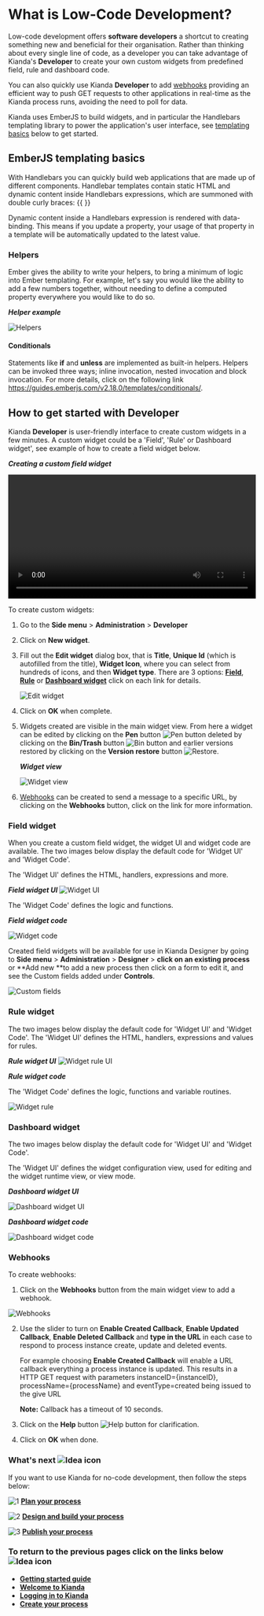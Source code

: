 # What is Low-Code Development?

Low-code development offers **software developers** a shortcut to creating something new and beneficial for their organisation. Rather than thinking about every single line of code, as a developer you can take advantage of Kianda's **Developer** to create your own custom widgets from predefined field, rule and dashboard code.

You can also quickly use Kianda **Developer** to add [webhooks](#webhooks) providing an efficient way to push GET requests to other applications in real-time as the Kianda process runs, avoiding the need to poll for data. 

Kianda uses EmberJS to build widgets, and in particular the Handlebars templating library to power the application's user interface, see [templating basics](#templating-basics) below to get started.



## EmberJS templating basics

With Handlebars you can quickly build web applications that are made up of different components. Handlebar templates contain static HTML and dynamic content inside Handlebars expressions, which are summoned with double curly braces: {{ }}

Dynamic content inside a Handlebars expression is rendered with data-binding. This means if you update a property, your usage of that property in a template will be automatically updated to the latest value.

### Helpers 

Ember gives the ability to write your helpers, to bring a minimum of logic into Ember templating. For example, let's say you would like the ability to add a few numbers together, without needing to define a computed property everywhere you would like to do so.

***Helper example***

![Helpers](../images\write-our-own-helpers.PNG)

#### Conditionals

Statements like **if** and **unless** are implemented as built-in helpers. Helpers can be invoked three ways; inline invocation, nested invocation and block invocation. For more details, click on the following link https://guides.emberjs.com/v2.18.0/templates/conditionals/.



## How to get started with Developer

Kianda **Developer** is user-friendly interface to create custom widgets in a few minutes. A custom widget could be a 'Field', 'Rule' or Dashboard widget', see example of how to create a field widget below.

***Creating a custom field widget***

<video width="100%" style="width:100%" controls>
    <source src="../videos/Creating a widget.mp4">
    Your browser does not support the video tag.
    </source>
</video>


To create custom widgets:

1. Go to the **Side menu** > **Administration** > **Developer**

2. Click on **New widget**.

3. Fill out the **Edit widget** dialog box, that is **Title**, **Unique Id** (which is autofilled from the title), **Widget Icon**, where you can select from hundreds of icons, and then **Widget type**. There are 3 options: **[Field](#field-widget)**, **[Rule](#rule-widget)** or **[Dashboard widget](#dashboard-widget)** click on each link for details. 

   ![Edit widget](images/editwidget.gif)

4. Click on **OK** when complete.

5. Widgets created are visible in the main widget view. From here a widget can be edited by clicking on the **Pen** button  ![Pen button](images/bluepen.png) deleted by clicking on the **Bin/Trash** button ![Bin button](images/binicon.png) and earlier versions restored by clicking on the **Version restore** button ![Restore](images/bluerestore.png).

   ***Widget view***

   ![Widget view](images/widgetview.gif)

6. [Webhooks](#webhooks) can be created to send a message to a specific URL, by clicking on the **Webhooks** button, click on the link for more information.

   

### Field widget

When you create a custom field widget, the widget UI and widget code are available. The two images below display the default code for 'Widget UI' and 'Widget Code'.

The 'Widget UI' defines the HTML, handlers, expressions and more.

***Field widget UI***
![Widget UI](images/widgetfieldui.gif)

The 'Widget Code' defines the logic and functions.

***Field widget code***

![Widget code](images/widgetcodefield.png)

Created field widgets will be available for use in Kianda Designer by going to **Side menu** > **Administration** > **Designer** > **click on an existing process** or **Add new **to add a new process then click on a form to edit it, and see the Custom fields added under **Controls**.

![Custom fields](images/customcontrol.png)



### Rule widget

The two images below display the default code for 'Widget UI' and 'Widget Code'.
The 'Widget UI' defines the HTML, handlers, expressions and values for rules. 

***Rule widget UI***
![Widget rule UI ](images/rulewidgetcode.gif)

***Rule widget code***

The 'Widget Code' defines the logic, functions and variable routines.

![Widget rule ](images/rulewidget.gif)

### Dashboard widget

The two images below display the default code for 'Widget UI' and 'Widget Code'.

The 'Widget UI' defines the widget configuration view, used for editing and the widget runtime view, or view mode. 

***Dashboard widget UI***

![Dashboard widget UI](images/dashboardui.gif)

***Dashboard widget code***

![Dashboard widget code](images/dashboardcode.gif)



### Webhooks

To create webhooks:

1. Click on the **Webhooks** button from the main widget view to add a webhook. 

![Webhooks](images/webhooks50.gif)

2. Use the slider to turn on **Enable Created Callback**, **Enable Updated Callback**, **Enable Deleted Callback** and **type in the URL** in each case to respond to process instance create, update and deleted events. 

   For example choosing **Enable Created Callback** will enable a URL callback everything a process instance is updated. This results in a HTTP GET request with parameters instanceID={instanceID}, processName={processName} and eventType=created being issued to the give URL

   **Note:** Callback has a timeout of 10 seconds.

3. Click on the **Help** button ![Help button](images/webhookhelp.png) for clarification. 

4. Click on **OK** when done.



### What's next  ![Idea icon](images/18.png) ###

If you want to use Kianda for no-code development, then follow the steps below:

![1](images/one.png)  [**Plan your process**](getting-started/plan_process.md) 

![2](images/two.png)  [**Design and build your process**](getting-started/design_process.md)

![3](images/three.png)  [**Publish your process**](getting-started/publish_process.md)



### **To return to the previous pages click on the links below**  ![Idea icon](images/10.png) 

- **[Getting started guide](getting-started/table_of_contents.md)**
- **[Welcome to Kianda](getting-started/readme.md)**
- [**Logging in to Kianda**](getting-started/logging_in.md)
- [**Create your process**](getting-started/create_process.md)

